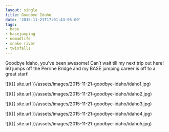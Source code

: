 ```yaml
---
layout: single
title: Goodbye Idaho
date: '2015-11-21T17:01:43-05:00'
tags:
- base
- basejumping
- nomadlife
- snake river
- twinfalls
---
```


Goodbye Idaho, you’ve been awesome! Can’t wait till my next trip out here! 60 jumps off the Perrine Bridge and my BASE jumping career is off to a great start!

![]({{ site.url }}/assets/images/2015-11-21-goodbye-idaho/idaho1.jpg)

![]({{ site.url }}/assets/images/2015-11-21-goodbye-idaho/idaho2.jpg)

![]({{ site.url }}/assets/images/2015-11-21-goodbye-idaho/idaho3.jpg)

![]({{ site.url }}/assets/images/2015-11-21-goodbye-idaho/idaho4.jpg)

![]({{ site.url }}/assets/images/2015-11-21-goodbye-idaho/idaho5.jpg)
